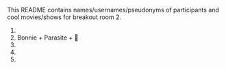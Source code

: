 This README contains names/usernames/pseudonyms of participants and cool movies/shows for breakout room 2.

1.
2. Bonnie + Parasite + 🦠  
3.
4.
5.
